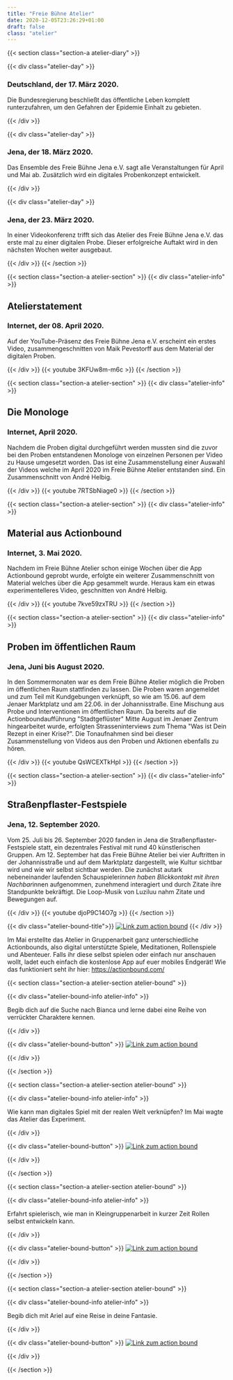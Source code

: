 ```yaml
---
title: "Freie Bühne Atelier"
date: 2020-12-05T23:26:29+01:00
draft: false
class: "atelier"
---
```


{{< section class="section-a atelier-diary" >}}


{{< div class="atelier-day" >}}
<h3>Deutschland, der 17. März 2020.</h3>
<p>Die Bundesregierung beschließt das öffentliche Leben komplett runterzufahren, um den Gefahren der Epidemie Einhalt zu gebieten.</p>
{{< /div >}}

{{< div class="atelier-day" >}}
<h3> Jena, der 18. März 2020. </h3>
<p>Das Ensemble des Freie Bühne Jena e.V. sagt alle Veranstaltungen für April und Mai ab. Zusätzlich wird ein digitales Probenkonzept entwickelt.</p>
{{< /div >}}

{{< div class="atelier-day" >}}
<h3> Jena, der 23. März 2020. </h3>
<p>In einer Videokonferenz trifft sich das Atelier des Freie Bühne Jena e.V. das erste mal zu einer digitalen Probe. Dieser erfolgreiche Auftakt wird in den nächsten Wochen weiter ausgebaut.</p>
{{< /div >}}
{{< /section >}}

{{< section class="section-a atelier-section" >}}
{{< div class="atelier-info" >}}

<h2>Atelierstatement</h2>
<h3>Internet, der 08. April 2020. </h3>

Auf der YouTube-Präsenz des Freie Bühne Jena e.V. erscheint ein erstes Video, zusammengeschnitten von Maik Pevestorff aus dem Material der digitalen Proben.

{{< /div >}}
{{< youtube 3KFUw8m-m6c >}}
{{< /section >}}


{{< section class="section-a atelier-section" >}}
{{< div class="atelier-info" >}}

<h2>Die Monologe</h2>
<h3>Internet, April 2020. </h3>

Nachdem die Proben digital durchgeführt werden mussten sind die zuvor bei den Proben entstandenen Monologe von einzelnen Personen per Video zu Hause umgesetzt worden. Das ist eine Zusammenstellung einer Auswahl der Videos welche im April 2020 im Freie Bühne Atelier entstanden sind. Ein Zusammenschnitt von André Helbig.

{{< /div >}}
{{< youtube 7RTSbNiage0 >}}
{{< /section >}}


{{< section class="section-a atelier-section" >}}
{{< div class="atelier-info" >}}

<h2>Material aus Actionbound</h2>
<h3>Internet, 3. Mai 2020. </h3>

Nachdem im Freie Bühne Atelier schon einige Wochen über die App Actionbound geprobt wurde, erfolgte ein weiterer Zusammenschnitt von Material welches über die App gesammelt wurde. Heraus kam ein etwas experimentelleres Video, geschnitten von André Helbig.

{{< /div >}}
{{< youtube 7kve59zxTRU >}}
{{< /section >}}

{{< section class="section-a atelier-section" >}}
{{< div class="atelier-info" >}}

<h2>Proben im öffentlichen Raum</h2>
<h3>Jena, Juni bis August 2020. </h3>

In den Sommermonaten war es dem Freie Bühne Atelier möglich die Proben im öffentlichen Raum stattfinden zu lassen. Die Proben waren angemeldet und zum Teil mit Kundgebungen verknüpft, so wie am 15.06. auf dem Jenaer Marktplatz und am 22.06. in der Johannisstraße. Eine Mischung aus Probe und Interventionen im öffentlichen Raum. Da bereits auf die Actionboundaufführung "Stadtgeflüster" Mitte August im Jenaer Zentrum hingearbeitet wurde, erfolgten Strasseninterviews zum Thema "Was ist Dein Rezept in einer Krise?". Die Tonaufnahmen sind bei dieser Zusammenstellung von Videos aus den Proben und Aktionen ebenfalls zu hören.

{{< /div >}}
{{< youtube QsWCEXTkHpI >}}
{{< /section >}}

{{< section class="section-a atelier-section" >}}
{{< div class="atelier-info" >}}

<h2>Straßenpflaster-Festspiele</h2>
<h3>Jena, 12. September 2020. </h3>

Vom 25. Juli bis 26. September 2020 fanden in Jena die Straßenpflaster-Festspiele statt, ein dezentrales Festival mit rund 40 künstlerischen Gruppen. Am 12. September hat das Freie Bühne Atelier bei vier Auftritten in der Johannisstraße und auf dem Marktplatz dargestellt, wie Kultur sichtbar wird und wie wir selbst sichtbar werden. Die zunächst autark nebeneinander laufenden Schauspieler*innen haben Blickkontakt mit ihren Nachbar*innen aufgenommen, zunehmend interagiert und durch Zitate ihre Standpunkte bekräftigt. Die Loop-Musik von Luziluu nahm Zitate und Bewegungen auf.

{{< /div >}}
{{< youtube djoP9C14O7g >}}
{{< /section >}}


{{< div class="atelier-bound-title">}}
<a target="_blank" rel="noreferrer" href="https://actionbound.com"><img src="./img/actionbound-logo.png" alt="Link zum action bound"></a>
{{< /div >}}

Im Mai erstellte das Atelier in Gruppenarbeit ganz unterschiedliche Actionbounds, also digital unterstützte Spiele, Meditationen, Rollenspiele und Abenteuer. Falls ihr diese selbst spielen oder einfach nur anschauen  wollt, ladet euch einfach die kostenlose App auf euer mobiles Endgerät! Wie das funktioniert seht ihr hier: https://actionbound.com/


{{< section class="section-a atelier-section atelier-bound" >}}

{{< div class="atelier-bound-info atelier-info" >}}
<p>Begib dich auf die Suche nach Bianca und lerne dabei eine Reihe von verrückter Charaktere kennen.</p>
{{< /div >}}

{{< div class="atelier-bound-button" >}}
<a target="_blank" rel="noreferrer" href="https://actionbound.com/bound/woistbiancaa"><img src="./img/action-bound-button.png" alt="Link zum action bound"></a>

{{< /div >}}

{{< /section >}}

{{< section class="section-a atelier-section atelier-bound" >}}

{{< div class="atelier-bound-info atelier-info" >}}
<p>Wie kann man digitales Spiel mit der realen Welt verknüpfen? Im Mai wagte das Atelier das Experiment.</p>
{{< /div >}}

{{< div class="atelier-bound-button" >}}
<a target="_blank" rel="noreferrer" href="https://actionbound.com/bound/kunstzumueberlebenfbj"><img src="./img/action-bound-button.png" alt="Link zum action bound"></a>

{{< /div >}}

{{< /section >}}

{{< section class="section-a atelier-section atelier-bound" >}}

{{< div class="atelier-bound-info atelier-info" >}}
<p>Erfahrt spielerisch, wie man in Kleingruppenarbeit in kurzer Zeit Rollen selbst entwickeln kann.</p>
{{< /div >}}

{{< div class="atelier-bound-button" >}}
<a target="_blank" rel="noreferrer" href="https://actionbound.com/bound/stillepostfbj"><img src="./img/action-bound-button.png" alt="Link zum action bound"></a>

{{< /div >}}

{{< /section >}}

{{< section class="section-a atelier-section atelier-bound" >}}

{{< div class="atelier-bound-info atelier-info" >}}
<p>Begib dich mit Ariel auf eine Reise in deine Fantasie.</p>
{{< /div >}}

{{< div class="atelier-bound-button" >}}
<a target="_blank" rel="noreferrer" href="https://actionbound.com/bound/magischeweltenfbj"><img src="./img/action-bound-button.png" alt="Link zum action bound"></a>

{{< /div >}}

{{< /section >}}


